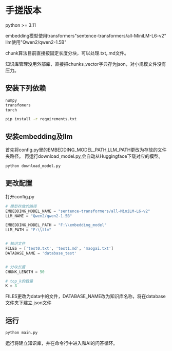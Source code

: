 # 手搓版本
python >= 3.11

embedding模型使用transformers"sentence-transformers/all-MiniLM-L6-v2"
llm使用"Qwen2/qwen2-1.5B"

chunk算法目前直接按固定长度分块，可以处理.txt,.md文件。

知识库管理没用外部库，直接把chunks_vector字典存为json，对小规模文件没有压力。


## 安装下列依赖
```python
numpy
transfomers
torch
```
```bash
pip install -r requirements.txt
```

## 安装embedding及llm
首先将config.py里的EMBEDDING_MODEL_PATH,LLM_PATH更改为存放的文件夹路径。
再运行download_model.py,会自动从Huggingface下载对应的模型。
```bash
python download_model.py
```

## 更改配置
打开config.py
```python
# 模型存放的路径
EMBEDDING_MODEL_NAME = "sentence-transformers/all-MiniLM-L6-v2"
LLM_NAME = "Qwen2/qwen2-1.5B"

EMBEDDING_MODEL_PATH = "F:\\embedding_model"
LLM_PATH = "F:\\llm"


# 知识文件
FILES = ['test0.txt', 'test1.md', 'maogai.txt']
DATABASE_NAME = 'database_test'


# 分块长度
CHUNK_LENGTH = 50 

# top_k的数量
K = 3
```
FILES更改为data中的文件，DATABASE_NAME改为知识库名称，将在database文件夹下建立.json文件
## 运行

```bash
python main.py
```

运行将建立知识库，并在命令行中进入和AI的问答循环。